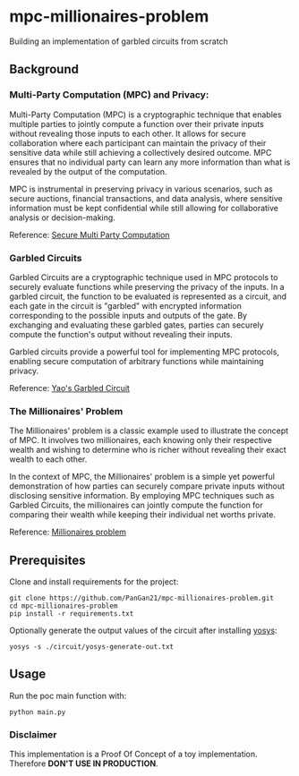 # mpc-millionaires-problem

Building an implementation of garbled circuits from scratch

## Background

### Multi-Party Computation (MPC) and Privacy:

Multi-Party Computation (MPC) is a cryptographic technique that enables multiple parties to jointly compute a function over their private inputs without revealing those inputs to each other. It allows for secure collaboration where each participant can maintain the privacy of their sensitive data while still achieving a collectively desired outcome. MPC ensures that no individual party can learn any more information than what is revealed by the output of the computation.

MPC is instrumental in preserving privacy in various scenarios, such as secure auctions, financial transactions, and data analysis, where sensitive information must be kept confidential while still allowing for collaborative analysis or decision-making.

Reference: [Secure Multi Party Computation](https://en.wikipedia.org/wiki/Secure_multi-party_computation)

### Garbled Circuits

Garbled Circuits are a cryptographic technique used in MPC protocols to securely evaluate functions while preserving the privacy of the inputs. In a garbled circuit, the function to be evaluated is represented as a circuit, and each gate in the circuit is "garbled" with encrypted information corresponding to the possible inputs and outputs of the gate. By exchanging and evaluating these garbled gates, parties can securely compute the function's output without revealing their inputs.

Garbled circuits provide a powerful tool for implementing MPC protocols, enabling secure computation of arbitrary functions while maintaining privacy.

Reference: [Yao's Garbled Circuit](https://en.wikipedia.org/wiki/Garbled_circuit)

### The Millionaires' Problem

The Millionaires' problem is a classic example used to illustrate the concept of MPC. It involves two millionaires, each knowing only their respective wealth and wishing to determine who is richer without revealing their exact wealth to each other.

In the context of MPC, the Millionaires' problem is a simple yet powerful demonstration of how parties can securely compare private inputs without disclosing sensitive information. By employing MPC techniques such as Garbled Circuits, the millionaires can jointly compute the function for comparing their wealth while keeping their individual net worths private.

Reference: [Millionaires problem](https://en.wikipedia.org/wiki/Yao%27s_Millionaires%27_problem#:~:text=The%20problem%20discusses%20two%20millionaires,without%20revealing%20their%20actual%20wealth.&text=The%20Millionaires'%20problem%20is%20an,e%2Dcommerce%20and%20data%20mining.)

## Prerequisites

Clone and install requirements for the project:

```
git clone https://github.com/PanGan21/mpc-millionaires-problem.git
cd mpc-millionaires-problem
pip install -r requirements.txt
```

Optionally generate the output values of the circuit after installing [yosys](https://github.com/YosysHQ/yosys):

```
yosys -s ./circuit/yosys-generate-out.txt
```

## Usage

Run the poc main function with:

```
python main.py
```

### Disclaimer

This implementation is a Proof Of Concept of a toy implementation. Therefore **DON'T USE IN PRODUCTION**.
